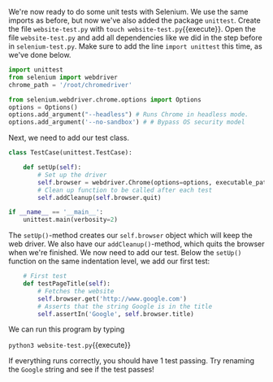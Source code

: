 We're now ready to do some unit tests with Selenium. We use the same imports as before, but now we've also added the package `unittest`. Create the file `website-test.py` with `touch website-test.py`{{execute}}. Open the file `website-test.py` and add all dependencies like we did in the step before in `selenium-test.py`. Make sure to add the line `import unittest` this time, as we've done below.

```python
import unittest
from selenium import webdriver
chrome_path = '/root/chromedriver'

from selenium.webdriver.chrome.options import Options
options = Options()
options.add_argument("--headless") # Runs Chrome in headless mode.
options.add_argument('--no-sandbox') # # Bypass OS security model
```

Next, we need to add our test class. 
```python
class TestCase(unittest.TestCase):

    def setUp(self):
        # Set up the driver
        self.browser = webdriver.Chrome(options=options, executable_path=chrome_path)
        # Clean up function to be called after each test
        self.addCleanup(self.browser.quit)

if __name__ == '__main__':
    unittest.main(verbosity=2)
```

The `setUp()`-method creates our `self.browser` object which will keep the web driver. We also have our `addCleanup()`-method, which quits the browser when we're finished. We now need to add our test. Below the `setUp()` function on the same indentation level, we add our first test:

```python
    # First test
    def testPageTitle(self):
        # Fetches the website
        self.browser.get('http://www.google.com')
        # Asserts that the string Google is in the title
        self.assertIn('Google', self.browser.title)
```

We can run this program by typing

`python3 website-test.py`{{execute}}

If everything runs correctly, you should have 1 test passing. Try renaming the `Google` string and see if the test passes!

